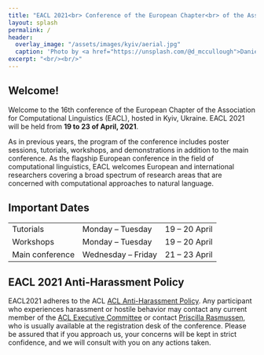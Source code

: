 ```yaml
---
title: "EACL 2021<br> Conference of the European Chapter<br> of the Association for Computational Linguistics"
layout: splash
permalink: /
header:
  overlay_image: "/assets/images/kyiv/aerial.jpg"
  caption: 'Photo by <a href="https://unsplash.com/@d_mccullough">Daniel McCullough</a> on <a href="http://www.unsplash.com">Unsplash</a>'
excerpt: "<br/><br/>"
---
```


<!--
<h2>News</h2>

**March 18.**<br/>
Dear ACL2020 Community, <br/><br/>
Here's another coronavirus update, as things are changing very rapidly. First, we want to reassure everyone that ACL 2020 will take place in some form, and papers accepted to ACL will be published! <br/><br/> 
We will be keeping open the possibility of an in-person meeting as long as possible, in the hopes that things will look very different by early May. But it's looking more likely that even by July it will still be crucial to avoid large group meetings or travel, as it is now. We're therefore making backup plans for either a delayed conference or, most likely at this point, a virtual (online) conference. We're getting advice from other conferences that are going virtual, and working out best ways to do talks, workshops, and tutorials without losing the social aspect that has always been a central part of our meetings and our community. Like many of you, I have been teaching all my classes online for the last few weeks and I have been enormously impressed with the resilience of all the students and faculty and researchers here and I know it’s the same for you all and I'm confident that we will have a fantastic event no matter the format! <br/><br/>
We especially want to thank all of you in our community for the warm wishes and thoughts and compassion you have been sending the whole ACL2020 committee as we try to manage this extremely difficult problem.  We understand that everyone has lots of questions and we'll continue to keep you updated as we know more. Please take care of yourself and each other. <br/><br/>
Warmly,<br/>
Dan Jurafsky, General Chair, for the whole ACL2020 Organizing Committee
{: .notice--info} 

<div class="text-center">
    <a href="{{ '/archive' | relative_url }}" style="font-size: smaller; font-decoration: italic;">Older News</a>
</div>
-->

<h2>Welcome!</h2>

Welcome to the 16th conference of the European Chapter of the Association for Computational Linguistics (EACL), hosted in Kyiv, Ukraine. EACL 2021 will be held from **19 to 23 of April, 2021**.

As in previous years, the program of the conference includes poster sessions, tutorials, workshops, and demonstrations in addition to the main conference. As the flagship European conference in the field of computational linguistics, EACL welcomes European and international researchers covering a broad spectrum of research areas that are concerned with computational approaches to natural language.

<h2 id="dates">Important Dates</h2>

<table id="table-dates">
    <tbody>
        <tr>
            <td>Tutorials</td>
            <td>Monday &ndash; Tuesday</td>
            <td>19 &ndash; 20 April</td>
        </tr>
        <tr>
            <td>Workshops</td>
            <td>Monday &ndash; Tuesday</td>
            <td>19 &ndash; 20 April</td>
        </tr>             
        <tr>
            <td>Main conference</td>
            <td>Wednesday  &ndash; Friday</td>
            <td>21 &ndash; 23 April</td>
        </tr>           
    </tbody>
</table>

<h2>EACL 2021 Anti-Harassment Policy</h2>
EACL2021 adheres to the ACL <a href="https://www.aclweb.org/adminwiki/index.php?title=Anti-Harassment_Policy">ACL Anti-Harassment Policy</a>. Any participant who experiences harassment or hostile behavior may contact any current member of the <a href="https://www.aclweb.org/portal/about">ACL Executive Committee</a> or contact <a href="mailto:acl@aclweb.org">Priscilla Rasmussen</a>, who is usually available at the registration desk of the conference. Please be assured that if you approach us, your concerns will be kept in strict confidence, and we will consult with you on any actions taken.
